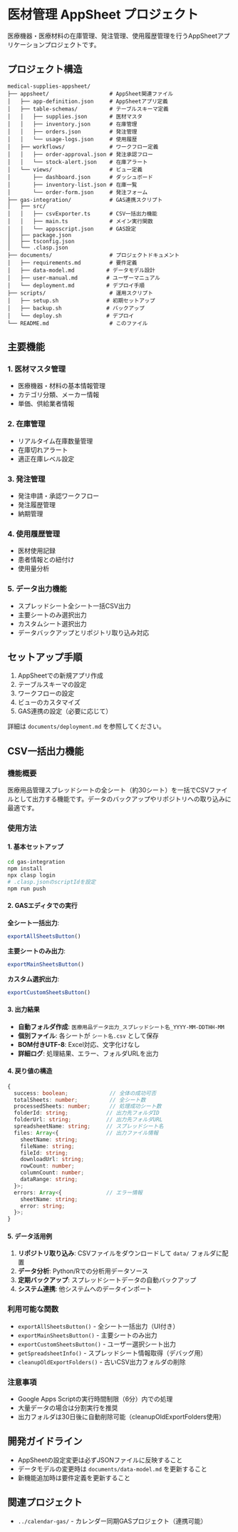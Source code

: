 # 医材管理 AppSheet プロジェクト

医療機器・医療材料の在庫管理、発注管理、使用履歴管理を行うAppSheetアプリケーションプロジェクトです。

## プロジェクト構造

```
medical-supplies-appsheet/
├── appsheet/                   # AppSheet関連ファイル
│   ├── app-definition.json     # AppSheetアプリ定義
│   ├── table-schemas/          # テーブルスキーマ定義
│   │   ├── supplies.json       # 医材マスタ
│   │   ├── inventory.json      # 在庫管理
│   │   ├── orders.json         # 発注管理
│   │   └── usage-logs.json     # 使用履歴
│   ├── workflows/              # ワークフロー定義
│   │   ├── order-approval.json # 発注承認フロー
│   │   └── stock-alert.json    # 在庫アラート
│   └── views/                  # ビュー定義
│       ├── dashboard.json      # ダッシュボード
│       ├── inventory-list.json # 在庫一覧
│       └── order-form.json     # 発注フォーム
├── gas-integration/            # GAS連携スクリプト
│   ├── src/
│   │   ├── csvExporter.ts      # CSV一括出力機能
│   │   ├── main.ts             # メイン実行関数
│   │   └── appsscript.json     # GAS設定
│   ├── package.json
│   ├── tsconfig.json
│   └── .clasp.json
├── documents/                  # プロジェクトドキュメント
│   ├── requirements.md         # 要件定義
│   ├── data-model.md          # データモデル設計
│   ├── user-manual.md         # ユーザーマニュアル
│   └── deployment.md          # デプロイ手順
├── scripts/                    # 運用スクリプト
│   ├── setup.sh               # 初期セットアップ
│   ├── backup.sh              # バックアップ
│   └── deploy.sh              # デプロイ
└── README.md                   # このファイル
```

## 主要機能

### 1. 医材マスタ管理
- 医療機器・材料の基本情報管理
- カテゴリ分類、メーカー情報
- 単価、供給業者情報

### 2. 在庫管理
- リアルタイム在庫数量管理
- 在庫切れアラート
- 適正在庫レベル設定

### 3. 発注管理
- 発注申請・承認ワークフロー
- 発注履歴管理
- 納期管理

### 4. 使用履歴管理
- 医材使用記録
- 患者情報との紐付け
- 使用量分析

### 5. データ出力機能
- スプレッドシート全シート一括CSV出力
- 主要シートのみ選択出力
- カスタムシート選択出力
- データバックアップとリポジトリ取り込み対応

## セットアップ手順

1. AppSheetでの新規アプリ作成
2. テーブルスキーマの設定
3. ワークフローの設定
4. ビューのカスタマイズ
5. GAS連携の設定（必要に応じて）

詳細は `documents/deployment.md` を参照してください。

## CSV一括出力機能

### 機能概要

医療用品管理スプレッドシートの全シート（約30シート）を一括でCSVファイルとして出力する機能です。データのバックアップやリポジトリへの取り込みに最適です。

### 使用方法

#### 1. 基本セットアップ

```bash
cd gas-integration
npm install
npx clasp login
# .clasp.jsonのscriptIdを設定
npm run push
```

#### 2. GASエディタでの実行

**全シート一括出力**:
```javascript
exportAllSheetsButton()
```

**主要シートのみ出力**:
```javascript
exportMainSheetsButton()
```

**カスタム選択出力**:
```javascript
exportCustomSheetsButton()
```

#### 3. 出力結果

- **自動フォルダ作成**: `医療用品データ出力_スプレッドシート名_YYYY-MM-DDTHH-MM`
- **個別ファイル**: 各シートが `シート名.csv` として保存
- **BOM付きUTF-8**: Excel対応、文字化けなし
- **詳細ログ**: 処理結果、エラー、フォルダURLを出力

#### 4. 戻り値の構造

```typescript
{
  success: boolean;             // 全体の成功可否
  totalSheets: number;          // 全シート数
  processedSheets: number;      // 処理成功シート数
  folderId: string;            // 出力先フォルダID
  folderUrl: string;           // 出力先フォルダURL
  spreadsheetName: string;     // スプレッドシート名
  files: Array<{               // 出力ファイル情報
    sheetName: string;
    fileName: string;
    fileId: string;
    downloadUrl: string;
    rowCount: number;
    columnCount: number;
    dataRange: string;
  }>;
  errors: Array<{              // エラー情報
    sheetName: string;
    error: string;
  }>;
}
```

#### 5. データ活用例

1. **リポジトリ取り込み**: CSVファイルをダウンロードして `data/` フォルダに配置
2. **データ分析**: Python/Rでの分析用データソース
3. **定期バックアップ**: スプレッドシートデータの自動バックアップ
4. **システム連携**: 他システムへのデータインポート

### 利用可能な関数

- `exportAllSheetsButton()` - 全シート一括出力（UI付き）
- `exportMainSheetsButton()` - 主要シートのみ出力
- `exportCustomSheetsButton()` - ユーザー選択シート出力
- `getSpreadsheetInfo()` - スプレッドシート情報取得（デバッグ用）
- `cleanupOldExportFolders()` - 古いCSV出力フォルダの削除

### 注意事項

- Google Apps Scriptの実行時間制限（6分）内での処理
- 大量データの場合は分割実行を推奨
- 出力フォルダは30日後に自動削除可能（cleanupOldExportFolders使用）

## 開発ガイドライン

- AppSheetの設定変更は必ずJSONファイルに反映すること
- データモデルの変更時は `documents/data-model.md` を更新すること
- 新機能追加時は要件定義を更新すること

## 関連プロジェクト

- `../calendar-gas/` - カレンダー同期GASプロジェクト（連携可能）